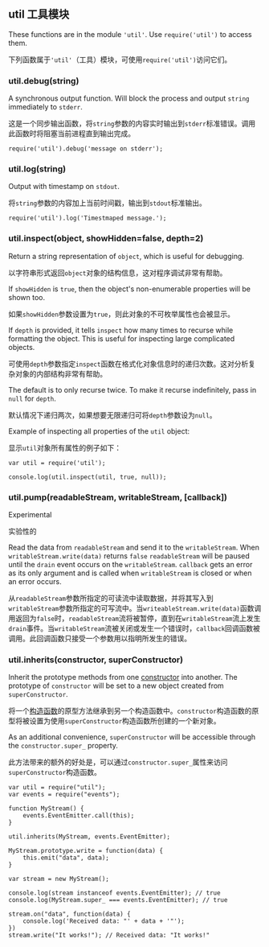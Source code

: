 ## util 工具模块

These functions are in the module `'util'`. Use `require('util')` to access
them.

下列函数属于`'util'`（工具）模块，可使用`require('util')`访问它们。


### util.debug(string)

A synchronous output function. Will block the process and
output `string` immediately to `stderr`.

这是一个同步输出函数，将`string`参数的内容实时输出到`stderr`标准错误。调用此函数时将阻塞当前进程直到输出完成。

    require('util').debug('message on stderr');


### util.log(string)

Output with timestamp on `stdout`.

将`string`参数的内容加上当前时间戳，输出到`stdout`标准输出。

    require('util').log('Timestmaped message.');


### util.inspect(object, showHidden=false, depth=2)

Return a string representation of `object`, which is useful for debugging.

以字符串形式返回`object`对象的结构信息，这对程序调试非常有帮助。

If `showHidden` is `true`, then the object's non-enumerable properties will be
shown too.

如果`showHidden`参数设置为`true`，则此对象的不可枚举属性也会被显示。

If `depth` is provided, it tells `inspect` how many times to recurse while
formatting the object. This is useful for inspecting large complicated objects.

可使用`depth`参数指定`inspect`函数在格式化对象信息时的递归次数。这对分析复杂对象的内部结构非常有帮助。

The default is to only recurse twice.  To make it recurse indefinitely, pass
in `null` for `depth`.

默认情况下递归两次，如果想要无限递归可将`depth`参数设为`null`。

Example of inspecting all properties of the `util` object:

显示`util`对象所有属性的例子如下：

    var util = require('util');

    console.log(util.inspect(util, true, null));


### util.pump(readableStream, writableStream, [callback])

Experimental

实验性的

Read the data from `readableStream` and send it to the `writableStream`.
When `writableStream.write(data)` returns `false` `readableStream` will be
paused until the `drain` event occurs on the `writableStream`. `callback` gets
an error as its only argument and is called when `writableStream` is closed or
when an error occurs.

从`readableStream`参数所指定的可读流中读取数据，并将其写入到`writableStream`参数所指定的可写流中。当`writeableStream.write(data)`函数调用返回为`false`时，`readableStream`流将被暂停，直到在`writableStream`流上发生`drain`事件。当`writableStream`流被关闭或发生一个错误时，`callback`回调函数被调用。此回调函数只接受一个参数用以指明所发生的错误。


### util.inherits(constructor, superConstructor)

Inherit the prototype methods from one
[constructor](https://developer.mozilla.org/en/JavaScript/Reference/Global_Objects/Object/constructor)
into another.  The prototype of `constructor` will be set to a new
object created from `superConstructor`.

将一个[构造函数](https://developer.mozilla.org/en/JavaScript/Reference/Global_Objects/Object/constructor)的原型方法继承到另一个构造函数中。`constructor`构造函数的原型将被设置为使用`superConstructor`构造函数所创建的一个新对象。

As an additional convenience, `superConstructor` will be accessible
through the `constructor.super_` property.

此方法带来的额外的好处是，可以通过`constructor.super_`属性来访问`superConstructor`构造函数。

    var util = require("util");
    var events = require("events");

    function MyStream() {
        events.EventEmitter.call(this);
    }

    util.inherits(MyStream, events.EventEmitter);

    MyStream.prototype.write = function(data) {
        this.emit("data", data);
    }

    var stream = new MyStream();

    console.log(stream instanceof events.EventEmitter); // true
    console.log(MyStream.super_ === events.EventEmitter); // true

    stream.on("data", function(data) {
        console.log('Received data: "' + data + '"');
    })
    stream.write("It works!"); // Received data: "It works!"

